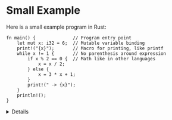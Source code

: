 # Small Example

Here is a small example program in Rust:

```rust,editable
fn main() {              // Program entry point
    let mut x: i32 = 6;  // Mutable variable binding
    print!("{x}");       // Macro for printing, like printf
    while x != 1 {       // No parenthesis around expression
        if x % 2 == 0 {  // Math like in other languages
            x = x / 2;
        } else {
            x = 3 * x + 1;
        }
        print!(" -> {x}");
    }
    println!();
}
```

<details>

The code implements the Collatz conjecture: it is believed that the loop will
always end, but this is not yet proved. Edit the code and play with different
inputs.

Key points:

* Explain that all variables are statically typed. Try removing `i32` to trigger
  type inference. Try with `i8` instead and trigger a runtime integer overflow.

* Try removing the initialization. All variables must be initialized before use.

* Change `let mut x` to `let x`, discuss the compiler error.

* Show how `print!` gives a compilation error if the arguments don't match the
  format string.

* Show how you need to use `{}` as a placeholder if you want to print an
  expression which is more complex than just a single variable.

* Show the students the standard library, show them how to search for `std::fmt`
  which has the rules of the formatting mini-language. It's important that the
  students become familiar with searching in the standard library.
  
  * The [doc](https://doc.rust-lang.org/std/fmt/) gives the full grammar
  
  * Uses {} instead of % (C formatting). Escapes { and } with {{ and }}.
  
  * See the list of related macros.
  
  * _fmt::Debug should be implemented for all public types. In most cases, using #[derive(Debug)] is sufficient and recommended._

</details>
